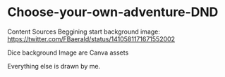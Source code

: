 # Choose-your-own-adventure-DND

Content Sources
Beggining start background image: https://twitter.com/FBaerald/status/1410581171671552002

Dice background Image are Canva assets

Everything else is drawn by me.
